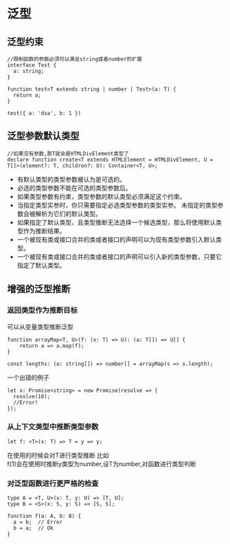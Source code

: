 # 泛型

## 泛型约束
```
//限制函数的参数必须可以满足string或者number的扩展
interface Test {
  a: string;
}

function test<T extends string | number | Test>(a: T) {
  return a;
}

test({ a: 'dsa', b: 1 })
```
## 泛型参数默认类型
```
//如果没有参数,那T就会是HTMLDivElement类型了
declare function create<T extends HTMLElement = HTMLDivElement, U = T[]>(element?: T, children?: U): Container<T, U>;
```
- 有默认类型的类型参数被认为是可选的。
- 必选的类型参数不能在可选的类型参数后。
- 如果类型参数有约束，类型参数的默认类型必须满足这个约束。
- 当指定类型实参时，你只需要指定必选类型参数的类型实参。 未指定的类型参数会被解析为它们的默认类型。
- 如果指定了默认类型，且类型推断无法选择一个候选类型，那么将使用默认类型作为推断结果。
- 一个被现有类或接口合并的类或者接口的声明可以为现有类型参数引入默认类型。
- 一个被现有类或接口合并的类或者接口的声明可以引入新的类型参数，只要它指定了默认类型。
## 增强的泛型推断
### 返回类型作为推断目标
可以从变量类型推断泛型
```
function arrayMap<T, U>(f: (x: T) => U): (a: T[]) => U[] {
    return a => a.map(f);
}

const lengths: (a: string[]) => number[] = arrayMap(s => s.length);
```
一个出错的例子
```
let x: Promise<string> = new Promise(resolve => {
  resolve(10);
  //Error!
});
```
### 从上下文类型中推断类型参数
```
let f: <T>(x: T) => T = y => y;
```
在使用的时候会对T进行类型推断
比如  
f(1)会在使用时推断y类型为number,设T为number,对函数进行类型判断
### 对泛型函数进行更严格的检查
```
type A = <T, U>(x: T, y: U) => [T, U];
type B = <S>(x: S, y: S) => [S, S];

function f(a: A, b: B) {
  a = b;  // Error
  b = a;  // Ok
}
```